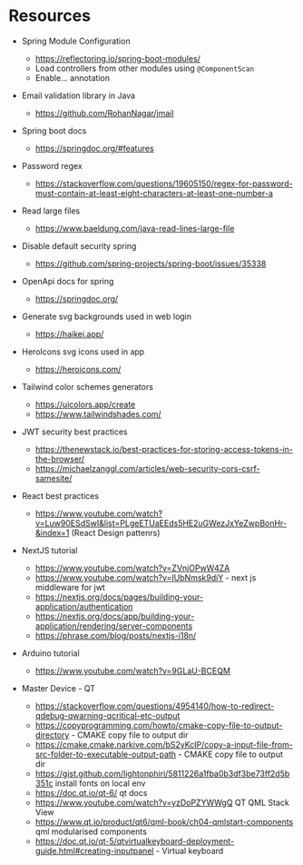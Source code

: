 # Resources

* Spring Module Configuration
    * https://reflectoring.io/spring-boot-modules/
    * Load controllers from other modules using `@ComponentScan`
    * Enable... annotation

* Email validation library in Java
    * https://github.com/RohanNagar/jmail

* Spring boot docs
    * https://springdoc.org/#features

* Password regex
    * https://stackoverflow.com/questions/19605150/regex-for-password-must-contain-at-least-eight-characters-at-least-one-number-a

* Read large files
    * https://www.baeldung.com/java-read-lines-large-file

* Disable default security spring
    * https://github.com/spring-projects/spring-boot/issues/35338

* OpenApi docs for spring
    * https://springdoc.org/

* Generate svg backgrounds used in web login
    * https://haikei.app/

* HeroIcons svg icons used in app
    * https://heroicons.com/

* Tailwind color schemes generators
    * https://uicolors.app/create
    * https://www.tailwindshades.com/

* JWT security best  practices
    * https://thenewstack.io/best-practices-for-storing-access-tokens-in-the-browser/
    * https://michaelzanggl.com/articles/web-security-cors-csrf-samesite/

* React best practices 
    * https://www.youtube.com/watch?v=Luw90ESdSwI&list=PLgeETUaEEds5HE2uGWezJxYeZwpBonHr-&index=1 (React Design pattenrs)

* NextJS tutorial 
    * https://www.youtube.com/watch?v=ZVnjOPwW4ZA
    * https://www.youtube.com/watch?v=IUbNmsk9diY - next js middleware for jwt
    * https://nextjs.org/docs/pages/building-your-application/authentication
    * https://nextjs.org/docs/app/building-your-application/rendering/server-components
    * https://phrase.com/blog/posts/nextjs-i18n/

* Arduino tutorial
    * https://www.youtube.com/watch?v=9GLaU-BCEQM

* Master Device - QT
    * https://stackoverflow.com/questions/4954140/how-to-redirect-qdebug-qwarning-qcritical-etc-output
    * https://copyprogramming.com/howto/cmake-copy-file-to-output-directory - CMAKE copy file to output dir
    * https://cmake.cmake.narkive.com/bS2yKcIP/copy-a-input-file-from-src-folder-to-executable-output-path - CMAKE copy file to output dir
    * https://gist.github.com/lightonphiri/5811226a1fba0b3df3be73ff2d5b351c install fonts on local env
    * https://doc.qt.io/qt-6/ qt docs
    * https://www.youtube.com/watch?v=yzDoPZYWWgQ QT QML Stack View
    * https://www.qt.io/product/qt6/qml-book/ch04-qmlstart-components qml modularised components
    * https://doc.qt.io/qt-5/qtvirtualkeyboard-deployment-guide.html#creating-inputpanel - Virtual keyboard